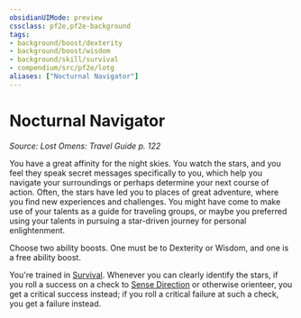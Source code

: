 ```yaml
---
obsidianUIMode: preview
cssclass: pf2e,pf2e-background
tags:
- background/boost/dexterity
- background/boost/wisdom
- background/skill/survival
- compendium/src/pf2e/lotg
aliases: ["Nocturnal Navigator"]
---
```

# Nocturnal Navigator
*Source: Lost Omens: Travel Guide p. 122*  

You have a great affinity for the night skies. You watch the stars, and you feel they speak secret messages specifically to you, which help you navigate your surroundings or perhaps determine your next course of action. Often, the stars have led you to places of great adventure, where you find new experiences and challenges. You might have come to make use of your talents as a guide for traveling groups, or maybe you preferred using your talents in pursuing a star-driven journey for personal enlightenment.

Choose two ability boosts. One must be to Dexterity or Wisdom, and one is a free ability boost.

You're trained in [Survival](../../skills.md#Survival). Whenever you can clearly identify the stars, if you roll a success on a check to [Sense Direction](../../../rules/actions/sense-direction.md) or otherwise orienteer, you get a critical success instead; if you roll a critical failure at such a check, you get a failure instead.